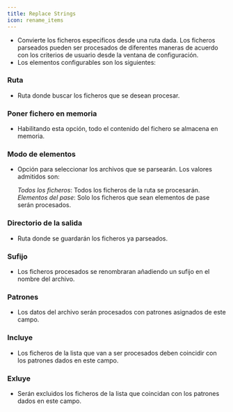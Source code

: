 ```yaml
---
title: Replace Strings
icon: rename_items
---
```

* Convierte los ficheros especificos desde una ruta dada. Los ficheros parseados pueden ser procesados de diferentes maneras de acuerdo con los criterios de usuario desde la ventana de configuración.
* Los elementos configurables son los siguientes:

### Ruta
* Ruta donde buscar los ficheros que se desean procesar.

### Poner fichero en memoria
* Habilitando esta opción, todo el contenido del fichero se almacena en memoria.

### Modo de elementos
* Opción para seleccionar los archivos que se parsearán. Los valores admitidos son:

    *Todos los ficheros*: Todos los ficheros de la ruta se procesarán.
    *Elementos del pase*: Solo los ficheros que sean elementos de pase serán procesados.

### Directorio de la salida
* Ruta donde se guardarán los ficheros ya parseados.

### Sufijo
* Los ficheros procesados se renombraran añadiendo un sufijo en el nombre del archivo.

### Patrones
* Los datos del archivo serán procesados con patrones asignados de este campo.

### Incluye
* Los ficheros de la lista que van a ser procesados deben coincidir con los patrones dados en este campo.


### Exluye
* Serán excluidos los ficheros de la lista que coincidan con los patrones dados en este campo.